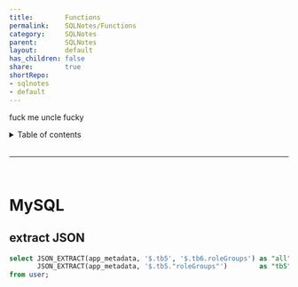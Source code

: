 ```yaml
---
title:        Functions
permalink:    SQLNotes/Functions
category:     SQLNotes
parent:       SQLNotes
layout:       default
has_children: false
share:        true
shortRepo:
- sqlnotes
- default
---
```

fuck me uncle fucky
<details markdown="block">      
<summary>      
Table of contents      
</summary>      
{: .text-delta }      
1. TOC      
{:toc}      
</details>      

<br/>      

***      

<br/>      

# MySQL

## extract JSON

```sql  
select JSON_EXTRACT(app_metadata, '$.tb5', '$.tb6.roleGroups') as "all",
       JSON_EXTRACT(app_metadata, '$.tb5."roleGroups"')        as "tb5"
from user;  
```  